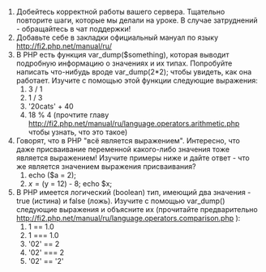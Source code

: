 1. Добейтесь корректной работы вашего сервера. Тщательно повторите шаги, которые мы делали на уроке. В случае затруднений - обращайтесь в чат поддержки!
2. Добавьте себе в закладки официальный мануал по языку http://fi2.php.net/manual/ru/
3. В PHP есть функция var_dump($something), которая выводит подробную информацию о значениях и их типах. Попробуйте написать что-нибудь вроде var_dump(2*2); чтобы увидеть, как она работает. Изучите с помощью этой функции следующие выражения:
    1. 3 / 1
    2. 1 / 3
    3. '20cats' + 40
    4. 18 % 4 (прочтите главу http://fi2.php.net/manual/ru/language.operators.arithmetic.php чтобы узнать, что это такое)
4. Говорят, что в PHP "всё является выражением". Интересно, что даже присваивание переменной какого-либо значения тоже является выражением! Изучите примеры ниже и дайте ответ - что же является значением выражения присваивания?
    1. echo ($a = 2);
    2. $x = ($y = 12) - 8; echo $x;
5. В PHP имеется логический (boolean) тип, имеющий два значения - true (истина) и false (ложь). Изучите с помощью var_dump() следующие выражения и объясните их (прочитайте предварительно http://fi2.php.net/manual/ru/language.operators.comparison.php ):
    1. 1 == 1.0
    2. 1 === 1.0
    3. '02' == 2
    4. '02' === 2
    5. '02' == '2'